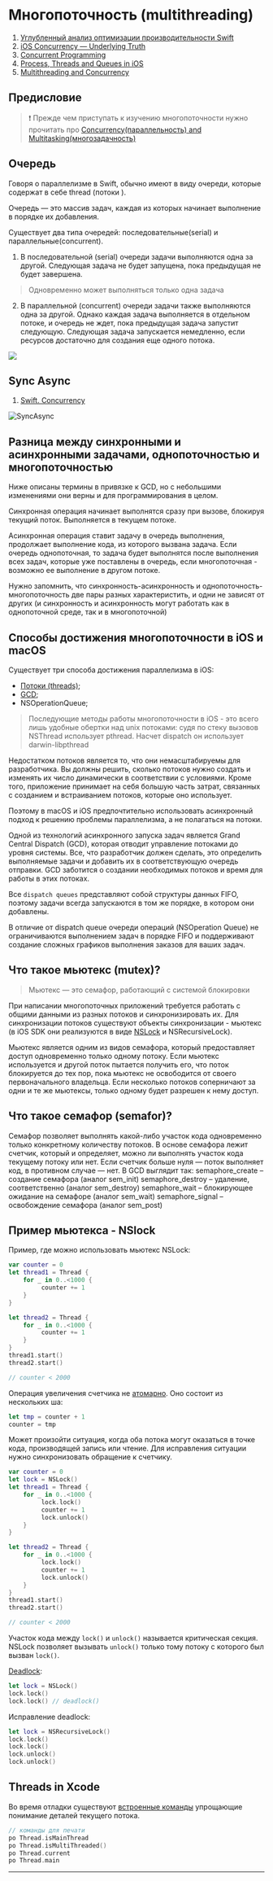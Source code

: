  # Многопоточность (multithreading)
 
1. [Углубленный анализ оптимизации производительности Swift](https://russianblogs.com/article/764556451/)
2. [iOS Concurrency — Underlying Truth](https://chetan-aggarwal.medium.com/ios-concurrency-underlying-truth-1021a0bb2a98)
3. [Concurrent Programming](https://www.oreilly.com/library/view/high-performance-ios/9781491910993/ch04.html)
4. [Process, Threads and Queues in iOS](https://www.tirupatibalan.com/2019/04/01/process-threads-queues-in-ios.html)
5. [Multithreading and Concurrency](https://github.com/sashakid/ios-guide/blob/master/Main/10_multithreading_concurrency.md)

## Предисловие

> ❗ Прежде чем приступать к изучению многопоточности нужно прочитать про [Concurrency(параллельность) and Multitasking(многозадачность)](/2%20ComputerScience/2.0%20Linux/2.0.3%20ConcurrencyAndMultitasking/)

## Очередь

Говоря о параллелизме в Swift, обычно имеют в виду очереди, которые содержат в себе thread (потоки  ).

Очередь — это массив задач, каждая из которых начинает выполнение в порядке их добавления.

Существует два типа очередей: последовательные(serial) и параллельные(concurrent).

1) В последовательной (serial) очереди задачи выполняются одна за другой. Следующая задача не будет запущена, пока предыдущая не будет завершена.

> Одновременно может выполняться только одна задача   

2) В параллельной (concurrent) очереди задачи также выполняются одна за другой. Однако каждая задача выполняется в отдельном потоке, и очередь не ждет, пока предыдущая задача запустит следующую. Следующая задача запускается немедленно, если ресурсов достаточно для создания еще одного потока.

![](https://miro.medium.com/v2/resize:fit:1400/format:webp/1*1kLEmTBWRe-IWs3lRulogA.png)

## Sync Async

1. [Swift. Concurrency](https://maxim-kryloff.medium.com/swift-concurrency-810fdbe0b248)

![SyncAsync](https://miro.medium.com/v2/resize:fit:1400/format:webp/1*tw7NVWb3NxWo6SSOBl7RGg.png)

## Разница между синхронными и асинхронными задачами, однопоточностью и многопоточностью

Ниже описаны термины в привязке к GCD, но с небольшими изменениями они верны и для программирования в целом.

Синхронная операция начинает выполнятся сразу при вызове, блокируя текущий поток. Выполняется в текущем потоке. 

Асинхронная операция ставит задачу в очередь выполнения, продолжает выполнение кода, из которого вызвана задача. Если очередь однопоточная, то задача будет выполнятся после выполнения всех задач, которые уже поставлены в очередь, если многопоточная - возможно ее выполнение в другом потоке.

Нужно запомнить, что синхронность-асинхронность и однопоточность-многопоточность две пары разных характеристить, и одни не зависят от других (и синхронность и асинхронность могут работать как в однопоточной среде, так и в многопоточной)


## Способы достижения многопоточности в iOS и macOS

Существует три способа достижения параллелизма в iOS:

* [Потоки (threads)](/2%20ComputerScience/2.0%20Linux/2.0.3%20ConcurrencyAndMultitasking/2.0.3.2%20Thread.md);
* [GCD](./GCD.md);
* NSOperationQueue;

> Последующие методы работы многопоточности в iOS - это всего лишь удобные обертки над unix потоками: судя по стеку вызовов NSThread использует pthread. Насчет dispatch он использует darwin-libpthread

Недостатком потоков является то, что они немасштабируемы для разработчика. Вы должны решить, сколько потоков нужно создать и изменять их число динамически в соответствии с условиями. Кроме того, приложение принимает на себя большую часть затрат, связанных с созданием и встраиванием потоков, которые оно использует.

Поэтому в macOS и iOS предпочтительно использовать асинхронный подход к решению проблемы параллелизма, а не полагаться на потоки.

Одной из технологий асинхронного запуска задач является Grand Central Dispatch (GCD), которая отводит управление потоками до уровня системы. Все, что разработчик должен сделать, это определить выполняемые задачи и добавить их в соответствующую очередь отправки. GCD заботится о создании необходимых потоков и время для работы в этих потоках.

Все `dispatch queues` представляют собой структуры данных FIFO, поэтому задачи всегда запускаются в том же порядке, в котором они добавлены.

В отличие от dispatch queue очереди операций (NSOperation Queue) не ограничиваются выполнением задач в порядке FIFO и поддерживают создание сложных графиков выполнения заказов для ваших задач.

## Что такое мьютекс (mutex)?

> Мьютекс — это семафор, работающий с системой блокировки

При написании многопоточных приложений требуется работать с общими данными из разных потоков и синхронизировать их. Для синхронизации потоков существуют объекты синхронизации - мьютекс (в iOS SDK они реализуются в виде [NSLock](https://github.com/eldaroid/iOSWiki/blob/master/Многопоточность%20и%20Память/Concurrency.md#:~:text=Мьютекс%20-%20NSlock) и NSRecursiveLock).

Мьютекс является одним из видов семафора, который предоставляет доступ одновременно только одному потоку. Если мьютекс используется и другой поток пытается получить его, что поток блокируется до тех пор, пока мьютекс не освободится от своего первоначального владельца. Если несколько потоков соперничают за одни и те же мьютексы, только одному будет разрешен к нему доступ.

## Что такое семафор (semafor)?

Семафор позволяет выполнять какой-либо участок кода одновременно только конкретному количеству потоков. В основе семафора лежит счетчик, который и определяет, можно ли выполнять участок кода текущему потоку или нет. Если счетчик больше нуля — поток выполняет код, в противном случае — нет. В GCD выглядит так: semaphore_create – создание семафора (аналог sem_init)
semaphore_destroy – удаление, соответственно (аналог sem_destroy)
semaphore_wait – блокирующее ожидание на семафоре (аналог sem_wait)
semaphore_signal – освобождение семафора (аналог sem_post)

## Пример мьютекса - NSlock

Пример, где можно использовать мьютекс NSLock:

```swift
var counter = 0 
let thread1 = Thread {
    for _ in 0..<1000 {
         counter += 1
    }
}

let thread2 = Thread {
    for _ in 0..<1000 {
         counter += 1
    }
}
thread1.start()
thread2.start()

// counter < 2000
```

Операция увеличения счетчика не [атомарно](https://github.com/eldaroid/iOSWiki/blob/master/Swift/Glossary.md#:~:text=Атомарность). Оно состоит из нескольких ша: 

```swift
let tmp = counter + 1
counter = tmp
```

Может произойти ситуация, когда оба потока могут оказаться в точке кода, производящей запись или чтение. Для исправления ситуации нужно синхронизовать обращение к счетчику. 


```swift
var counter = 0
let lock = NSLock()
let thread1 = Thread {
    for _ in 0..<1000 {
         lock.lock()
         counter += 1
         lock.unlock()
    }
}

let thread2 = Thread {
    for _ in 0..<1000 {
         lock.lock()
         counter += 1
         lock.unlock()
    }
}
thread1.start()
thread2.start()

// counter < 2000
```

Участок кода между `lock()` и `unlock()` называется критическая секция. NSLock позволяет вызывать `unlock()` только тому потоку с которого был вызван `lock()`.

[Deadlock](/3%20Memory%20and%20Concurrency/3.2%20Concurrency/ProblemsOfConcurrency.md):

```swift
let lock = NSLock()
lock.lock()
lock.lock() // deadlock()
```

Исправление deadlock:

```swift
let lock = NSRecursiveLock()
lock.lock()
lock.lock()
lock.unlock()
lock.unlock()
```

## Threads in Xcode

Во время отладки существуют [встроенные команды](https://codeswift.ru/wp-content/uploads/2022/02/12.png) упрощающие понимание деталей текущего потока. 

```swift
// команды для печати
po Thread.isMainThread
po Thread.isMultiThreaded()
po Thread.current
po Thread.main
```

---
